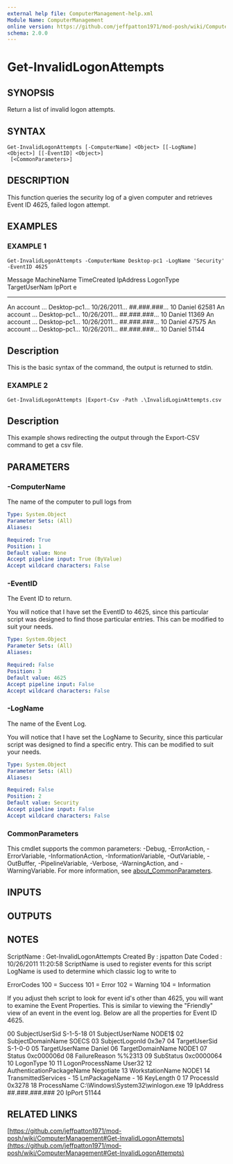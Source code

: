 ```yaml
---
external help file: ComputerManagement-help.xml
Module Name: ComputerManagement
online version: https://github.com/jeffpatton1971/mod-posh/wiki/ComputerManagement#Get-InvalidLogonAttempts
schema: 2.0.0
---
```


# Get-InvalidLogonAttempts

## SYNOPSIS
Return a list of invalid logon attempts.

## SYNTAX

```
Get-InvalidLogonAttempts [-ComputerName] <Object> [[-LogName] <Object>] [[-EventID] <Object>]
 [<CommonParameters>]
```

## DESCRIPTION
This function queries the security log of a given computer and
retrieves Event ID 4625, failed logon attempt.

## EXAMPLES

### EXAMPLE 1
```
Get-InvalidLogonAttempts -ComputerName Desktop-pc1 -LogName 'Security' -EventID 4625
```

Message        MachineName    TimeCreated   IpAddress         LogonType TargetUserNam IpPort
                                                                        e
-------        -----------    -----------   ---------         --------- ------------- ------
An account ...
Desktop-pc1...
10/26/2011...
##.###.###... 
10 Daniel        62581
An account ...
Desktop-pc1...
10/26/2011...
##.###.###... 
10 Daniel        11369
An account ...
Desktop-pc1...
10/26/2011...
##.###.###... 
10 Daniel        47575
An account ...
Desktop-pc1...
10/26/2011...
##.###.###... 
10 Daniel        51144

Description
-----------
This is the basic syntax of the command, the output is returned to stdin.

### EXAMPLE 2
```
Get-InvalidLogonAttempts |Export-Csv -Path .\InvalidLoginAttempts.csv
```

Description
-----------
This example shows redirecting the output through the Export-CSV command to get
a csv file.

## PARAMETERS

### -ComputerName
The name of the computer to pull logs from

```yaml
Type: System.Object
Parameter Sets: (All)
Aliases:

Required: True
Position: 1
Default value: None
Accept pipeline input: True (ByValue)
Accept wildcard characters: False
```

### -EventID
The Event ID to return.

You will notice that I have set the EventID to 4625, since
this particular script was designed to find those particular
entries.
This can be modified to suit your needs.

```yaml
Type: System.Object
Parameter Sets: (All)
Aliases:

Required: False
Position: 3
Default value: 4625
Accept pipeline input: False
Accept wildcard characters: False
```

### -LogName
The name of the Event Log.

You will notice that I have set the LogName to Security, since
this particular script was designed to find a specific entry.
This can be modified to suit your needs.

```yaml
Type: System.Object
Parameter Sets: (All)
Aliases:

Required: False
Position: 2
Default value: Security
Accept pipeline input: False
Accept wildcard characters: False
```

### CommonParameters
This cmdlet supports the common parameters: -Debug, -ErrorAction, -ErrorVariable, -InformationAction, -InformationVariable, -OutVariable, -OutBuffer, -PipelineVariable, -Verbose, -WarningAction, and -WarningVariable. For more information, see [about_CommonParameters](http://go.microsoft.com/fwlink/?LinkID=113216).

## INPUTS

## OUTPUTS

## NOTES
ScriptName : Get-InvalidLogonAttempts
Created By : jspatton
Date Coded : 10/26/2011 11:20:58
ScriptName is used to register events for this script
LogName is used to determine which classic log to write to

ErrorCodes
    100 = Success
    101 = Error
    102 = Warning
    104 = Information

If you adjust theh script to look for event id's other than 4625, you will
want to examine the Event Properties.
This is similar to viewing the
"Friendly" view of an event in the event log.
Below are all the properties
for Event ID 4625.

00  SubjectUserSid S-1-5-18
01  SubjectUserName NODE1$
02  SubjectDomainName SOECS
03  SubjectLogonId 0x3e7
04  TargetUserSid S-1-0-0
05  TargetUserName Daniel
06  TargetDomainName NODE1
07  Status 0xc000006d
08  FailureReason %%2313
09  SubStatus 0xc0000064
10  LogonType 10
11  LogonProcessName User32
12  AuthenticationPackageName Negotiate
13  WorkstationName NODE1
14  TransmittedServices -
15  LmPackageName -
16  KeyLength 0
17  ProcessId 0x3278
18  ProcessName C:\Windows\System32\winlogon.exe
19  IpAddress ##.###.###.###
20  IpPort 51144

## RELATED LINKS

[https://github.com/jeffpatton1971/mod-posh/wiki/ComputerManagement#Get-InvalidLogonAttempts](https://github.com/jeffpatton1971/mod-posh/wiki/ComputerManagement#Get-InvalidLogonAttempts)

